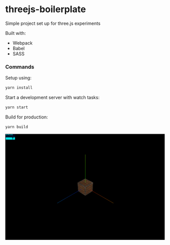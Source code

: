 # threejs-boilerplate

Simple project set up for three.js experiments

Built with:

- Webpack
- Babel
- SASS

### Commands

Setup using:

```bash
yarn install
```

Start a development server with watch tasks:

```bash
yarn start
```

Build for production:

```bash
yarn build
```


![thumbnail](https://github.com/Robpayot/threejs-boilerplate/blob/main/src/img/thumbnail.png?raw=true)
